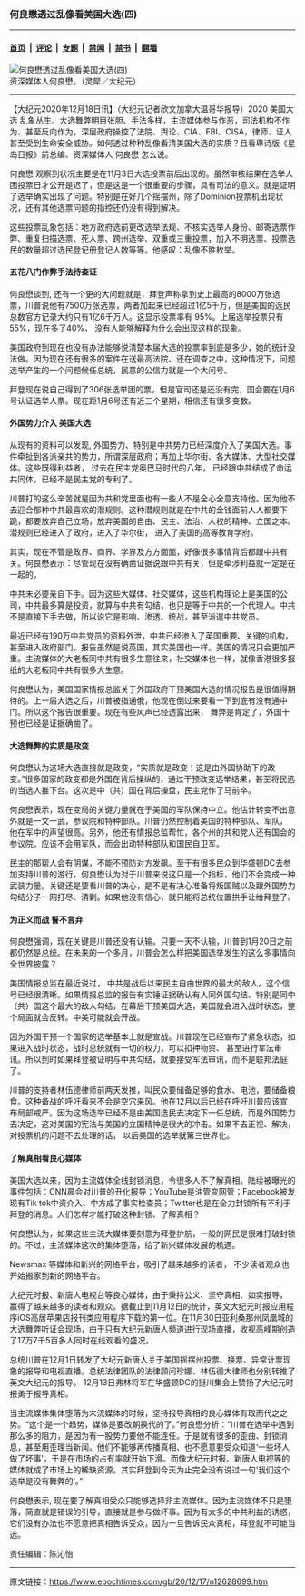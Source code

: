 ### 何良懋透过乱像看美国大选(四)

---

#### [首页](../../../..?n12628699) &nbsp;|&nbsp; [评论](../../../../../epoch-comment?n12628699) &nbsp;|&nbsp; [专题](../../../../../epoch-special?n12628699) &nbsp;|&nbsp; [禁闻](../../../../../epoch-news?n12628699) &nbsp;|&nbsp; [禁书](../../../../../books?n12628699) &nbsp;|&nbsp; [翻墙](https://github.com/gfw-breaker/nogfw/blob/master/README.md?n12628699)


<div><img alt="何良懋透过乱像看美国大选(四)" class="attachment-djy_600_400 size-djy_600_400 wp-post-image" src="https://i.epochtimes.com/assets/uploads/2020/12/DSC_0203-600x400.jpg"/>
<div class="caption">
 资深媒体人何良懋。（灵犀／大纪元）
</div></div><hr/><div class="post_content" id="artbody" itemprop="articleBody">
 <!-- article content begin -->
 <p>
  【大纪元2020年12月18日讯】（大纪元记者欣文加拿大温哥华报导）2020
  <ok href="https://www.epochtimes.com/gb/tag/%E7%BE%8E%E5%9B%BD%E5%A4%A7%E9%80%89.html">
   美国大选
  </ok>
  乱象丛生。大选舞弊明目张胆、手法多样，主流媒体参与作恶，司法机构不作为、甚至反向作为，深层政府操控了法院、舆论、CIA、FBI、CISA，律师、证人甚至受到生命安全威胁。如何透过种种乱像看清美国大选的实质？且看卑诗版《星岛日报》前总编、资深媒体人
  <ok href="https://www.epochtimes.com/gb/tag/%E4%BD%95%E8%89%AF%E6%87%8B.html">
   何良懋
  </ok>
  怎么说。
 </p>
 <p>
  <ok href="https://www.epochtimes.com/gb/tag/%E4%BD%95%E8%89%AF%E6%87%8B.html">
   何良懋
  </ok>
  观察到状况主要是在11月3日大选投票前后出现的。虽然审核结果在选举人团投票日才公开是迟了，但是这是一个很重要的步骤，具有司法的意义。就是证明了选举确实出现了问题。特别是在好几个摇摆州，除了Dominion投票机出现状况，还有其他选票问题的指控还仍没有得到解决。
 </p>
 <p>
  这些投票乱象包括：地方政府选前更改选举法规、不核实选举人身份、邮寄选票作弊、重复扫描选票、死人票、跨州选举、双重或三重投票，加入不明选票、投票选民的数量超过选民登记册登记人数等等。他感叹：乱像不胜枚举。
 </p>
 <h4>
  <strong>
   五花八门作弊手法待查证
  </strong>
 </h4>
 <p>
  何良懋谈到, 还有一个更的大问题就是，拜登声称拿到史上最高的8000万张选票，川普说他有7500万张选票，两者加起来已经超过1亿5千万，但是美国的选民总数官方记录大约只有1亿6千万人。这显示投票率有 95%。上届选举投票只有 55%，现在多了40%， 没有人能够解释为什么会出现这样的现象。
 </p>
 <p>
  美国政府到现在也没有办法能够说清楚本届大选的投票率到底是多少，她的统计没法做。因为现在还有很多的案件在送最高法院、还在调查之中，这种情况下，问题选举产生的一个问题候任总统，民意的公信力就是一个大问号。
 </p>
 <p>
  拜登现在说自己得到了306张选举团的票，但是官司还是还没有完，国会要在1月6号认证选举人票。现在距1月6号还有近三个星期，相信还有很多变数。
 </p>
 <h4>
  <strong>
   外国势力介入
   <ok href="https://www.epochtimes.com/gb/tag/%E7%BE%8E%E5%9B%BD%E5%A4%A7%E9%80%89.html">
    美国大选
   </ok>
  </strong>
 </h4>
 <p>
  从现有的资料可以发现, 外国势力、特别是中共势力已经深度介入了美国大选。事件牵扯到各派亲共的势力，所谓深层政府；再加上华尔街、各大媒体、大型社交媒体。这些既得利益者， 过去在民主党奥巴马时代的八年， 已经跟中共结成了命运共同体，已经不是民主党的专利了。
 </p>
 <p>
  川普打的这么辛苦就是因为共和党里面也有一些人不是全心全意支持他。因为他不去迎合那种中共最喜欢的潜规则。这种潜规则就是在中共的金钱面前人人都要下跪，都要放弃自己立场，放弃美国的自由、民主、法治、人权的精神、立国之本。潜规则已经进入了政府，进入了华尔街， 进入了美国的高等教育学府。
 </p>
 <p>
  其实，现在不管是政界、商界、学界及方方面面，好像很多事情背后都跟中共有关。何良懋表示：尽管现在没有确凿证据说跟中共有关，但是牵涉利益就一定是在一起的。
 </p>
 <p>
  中共未必要亲自下手。因为这些大媒体、社交媒体，这些机构理论上是美国的公司，中共最多算是投资，就算与中共有勾结，也只是等于中共的一个代理人。中共不是直接下手去做，所以说它是影响、渗透、统战，甚至派遣中共党员。
 </p>
 <p>
  最近已经有190万中共党员的资料外泄，中共已经渗入了英国重要、关键的机构，甚至进入政府部门。报告虽然是说英国，其实美国也一样。美国的情况只会更加严重。主流媒体的大老板同中共有很多生意往来，社交媒体也一样，就像香港很多报纸的大老板同中共有很多大生意。
 </p>
 <p>
  何良懋认为，美国国家情报总监关于外国政府干预美国大选的情况报告是很值得期待的。上一届大选之后，川普被指通俄，他现在倒过来要看一下到底有没有通中门。所以这个报告很重要。现在有些风声已经透露出来， 舞弊是肯定了，外国干预也已经是证据确凿了。
 </p>
 <h4>
  <strong>
   大选舞弊的实质是政变
  </strong>
 </h4>
 <p>
  何良懋认为这场大选直接就是政变，“实质就是政变！这是由外国协助下的政变。”很多国家的政变都是外国在背后操纵的，通过干预改变选举结果，甚至将民选的当选人推下台。这次是中（共）国在背后操盘，民主党作了马前卒。
 </p>
 <p>
  何良懋表示，现在变局的关键力量就在于美国的军队保持中立。他估计转变不出意外就是一文一武，参议院和特种部队。川普仍然控制着美国的特种部队、军队， 他在军中的声望很高。另外，他还有情报总监帮忙，各个州的共和党人还有国会的参议院。应该不会用军队，而会出动特种部队和国民自卫军。
 </p>
 <p>
  民主的那帮人会有阴谋，不能不预防对方发飙。至于有很多民众到华盛顿DC去参加支持川普的游行，何良懋认为对于川普来说这只是一个指标，他们不会变成一种武装力量。关键还是要看川普的决心，是不是有决心准备将叛国贼以及跟外国势力勾结分子一网打尽、清剿。如果他没有信心，就只能将总统位置拱手让给拜登了。
 </p>
 <h4>
  <strong>
   为正义而战 誓不言弃
  </strong>
 </h4>
 <p>
  何良懋强调，现在关键是川普还没有认输。只要一天不认输，川普到1月20日之前都仍然是总统。在未来的一个多月，川普会怎么样把美国选举发生的这么​​多事情向全世界披露？
 </p>
 <p>
  美国情报总监在最近说过， 中共是战后以来民主自由世界的最大的敌人。这个信号已经很清晰。如果情报总监的报告有实锤证据确认有人同外国勾结、特别是同中（共）国这个最大的敌人勾结，在幕后干预美国大选，美国就会进入战时状态，整个局面就会反转。中美可能就会开战。
 </p>
 <p>
  因为外国干预一个国家的选举基本上就是宣战。川普现在已经宣布了紧急状态，如果进入战时状态，战时总统就有一切的权力，可以扣押物资、 甚至进行军法审讯。所以到时如果拜登被证明与中共勾结，就要接受军法审讯，而不是联邦法庭了。
 </p>
 <p>
  川普的支持者林伍德律师前两天发推，叫民众要储备足够的食水、电池，要储备粮食。这种备战的呼吁看来不会是空穴来风。他在12月以后已经在呼吁川普应该宣布局部戒严。因为这场选举已经不是由美国选民去决定下一任总统，而是外国势力去决定，这对美国的宪法与美国的立国精神是很大的冲击。如果不去正视、解决， 对投票机的问题不去处理的话， 以后美国的选举就第三世界化。
 </p>
 <h4>
  <strong>
   了解真相看良心媒体
  </strong>
 </h4>
 <p>
  美国大选以来，因为主流媒体全线封锁消息，令很多人不了解真相。陆续被曝光的事件包括：CNN晨会对川普的丑化报导；YouTube是油管变网管；Facebook被发现有Tik tok中资介入、中方成了事实检查员；Twitter也是在全力封锁所有不利于拜登的消息。人们怎样才能打破这种封锁、了解真相？
 </p>
 <p>
  何良懋认为，如果这些主流大媒体要刻意为拜登护航，一般的网民是很难打破封锁的。不过，主流媒体这次的集体堕落，给了新兴媒体发展的机遇。
 </p>
 <p>
  Newsmax 等媒体和新兴的网络平台，吸引了越来越多的读者， 不少读者观众也开始搬家到新的网络平台。
 </p>
 <p>
  大纪元时报、新唐人电视台等良心媒体，由于秉持公义、坚守真相、如实报导， 赢得了越来越多的读者和观众。据截止到11月12日的统计，英文大纪元时报应用程序iOS高居苹果店报刊类应用程序下载的第一位。在11月30日亚利桑那州凤凰城的大选舞弊听证会现场，由于只有大纪元新唐人频道进行现场直播，收视高峰期创造了17万7千5百多人同时在线观看的盛况。
 </p>
 <p>
  总统川普在12月1日转发了大纪元新唐人关于美国摇摆州投票、换票、异常计票现象的报导和电视直播。总统法律团队的法律顾问珍娜、林伍德大律师也分别转推了英文大纪元的报导。 12月13日弗林将军在华盛顿DC的挺川集会上赞扬了大纪元时报勇于报导真相。
 </p>
 <p>
  当主流媒体集体堕落为末流媒体的时候，坚持报导真相的良心媒体有取而代之之势。“这个是一个趋势，媒体是要改朝换代的了。”何良懋分析：“川普在选举中遇到那么多的阻力，是因为有一股势力要他不能连任。于是就有很多的歪曲、封锁消息，甚至用歪理当新闻。他们不能够再传播真相、也不愿意要受众知道‘一些坏人做了坏事’，于是在市场的占有率就开始下滑。而像大纪元时报、新唐人电视等的媒体就成了市场上的稀缺资源。其实拜登到今天为止完全没有说过一句‘我们这个选举是没有舞弊的’。”
 </p>
 <p>
  何良懋表示, 现在要了解真相受众只能够选择非主流媒体。因为主流媒体不只是堕落，简直就是错误的引导，直接就是参与做坏事。因为有太多的中共利益的诱惑，它们没有办法也不愿意把真相告诉受众，因为一旦告诉民众真相，拜登就不可能当选。
 </p>
 <p>
  责任编辑：陈沁怡
 </p>
 <p>
 </p>
 <p>
 </p>
 <!-- article content end -->
 <div id="below_article_ad">
 </div>
</div>


---

原文链接：https://www.epochtimes.com/gb/20/12/17/n12628699.htm